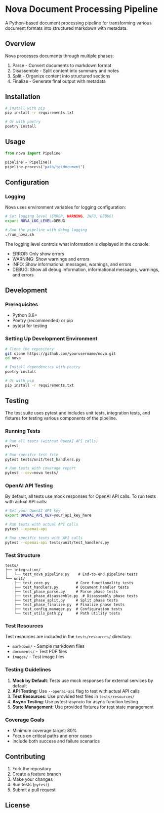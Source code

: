 # Nova Document Processing Pipeline

A Python-based document processing pipeline for transforming various document formats into structured markdown with metadata.

## Overview

Nova processes documents through multiple phases:
1. Parse - Convert documents to markdown format
2. Disassemble - Split content into summary and notes
3. Split - Organize content into structured sections
4. Finalize - Generate final output with metadata

## Installation

```bash
# Install with pip
pip install -r requirements.txt

# Or with poetry
poetry install
```

## Usage

```python
from nova import Pipeline

pipeline = Pipeline()
pipeline.process("path/to/document")
```

## Configuration

### Logging

Nova uses environment variables for logging configuration:

```bash
# Set logging level (ERROR, WARNING, INFO, DEBUG)
export NOVA_LOG_LEVEL=DEBUG

# Run the pipeline with debug logging
./run_nova.sh
```

The logging level controls what information is displayed in the console:
- ERROR: Only show errors
- WARNING: Show warnings and errors
- INFO: Show informational messages, warnings, and errors
- DEBUG: Show all debug information, informational messages, warnings, and errors

## Development

### Prerequisites

- Python 3.8+
- Poetry (recommended) or pip
- pytest for testing

### Setting Up Development Environment

```bash
# Clone the repository
git clone https://github.com/yourusername/nova.git
cd nova

# Install dependencies with poetry
poetry install

# Or with pip
pip install -r requirements.txt
```

## Testing

The test suite uses pytest and includes unit tests, integration tests, and fixtures for testing various components of the pipeline.

### Running Tests

```bash
# Run all tests (without OpenAI API calls)
pytest

# Run specific test file
pytest tests/unit/test_handlers.py

# Run tests with coverage report
pytest --cov=nova tests/
```

### OpenAI API Testing

By default, all tests use mock responses for OpenAI API calls. To run tests with actual API calls:

```bash
# Set your OpenAI API key
export OPENAI_API_KEY=your_api_key_here

# Run tests with actual API calls
pytest --openai-api

# Run specific tests with API calls
pytest --openai-api tests/unit/test_handlers.py
```

### Test Structure

```
tests/
├── integration/
│   └── test_nova_pipeline.py    # End-to-end pipeline tests
└── unit/
    ├── test_core.py            # Core functionality tests
    ├── test_handlers.py        # Document handler tests
    ├── test_phase_parse.py     # Parse phase tests
    ├── test_phase_disassemble.py  # Disassembly phase tests
    ├── test_phase_split.py     # Split phase tests
    ├── test_phase_finalize.py  # Finalize phase tests
    ├── test_config_manager.py  # Configuration tests
    └── test_utils_path.py      # Path utility tests
```

### Test Resources

Test resources are included in the `tests/resources/` directory:
- `markdown/` - Sample markdown files
- `documents/` - Test PDF files
- `images/` - Test image files

### Testing Guidelines

1. **Mock by Default**: Tests use mock responses for external services by default
2. **API Testing**: Use `--openai-api` flag to test with actual API calls
3. **Test Resources**: Use provided test files in `tests/resources/`
4. **Async Testing**: Use pytest-asyncio for async function testing
5. **State Management**: Use provided fixtures for test state management

### Coverage Goals

- Minimum coverage target: 80%
- Focus on critical paths and error cases
- Include both success and failure scenarios

## Contributing

1. Fork the repository
2. Create a feature branch
3. Make your changes
4. Run tests (`pytest`)
5. Submit a pull request

## License



